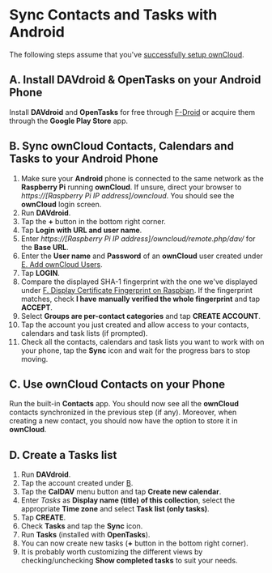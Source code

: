 # Sync Contacts and Tasks with Android

The following steps assume that you've [successfully setup ownCloud](install-owncloud.md).

## A. Install DAVdroid & OpenTasks on your Android Phone
Install **DAVdroid** and **OpenTasks** for free through [F-Droid](https://f-droid.org) or acquire them through the
**Google Play Store** app.

## B. Sync ownCloud Contacts, Calendars and Tasks to your Android Phone
1. Make sure your **Android** phone is connected to the same network as the **Raspberry Pi** running **ownCloud**. If
   unsure, direct your browser to *https://[Raspberry Pi IP address]/owncloud*. You should see the **ownCloud** login
   screen.
2. Run **DAVdroid**.
3. Tap the **+** button in the bottom right corner.
4. Tap **Login with URL and user name**.
5. Enter *https://[Raspberry Pi IP address]/owncloud/remote.php/dav/* for the **Base URL**.
6. Enter the **User name** and **Password** of an **ownCloud** user created under
   [E. Add ownCloud Users](install-owncloud.md#e-add-owncloud-users).
7. Tap **LOGIN**.
8. Compare the displayed SHA-1 fingerprint with the one we've displayed under
   [F. Display Certificate Fingerprint on Raspbian](install-owncloud.md#f-display-certificate-fingerprint-on-raspbian).
   If the fingerprint matches, check **I have manually verified the whole fingerprint** and tap **ACCEPT**.
9. Select **Groups are per-contact categories** and tap **CREATE ACCOUNT**.
10. Tap the account you just created and allow access to your contacts, calendars and task lists (if prompted).
11. Check all the contacts, calendars and task lists you want to work with on your phone, tap the **Sync** icon and wait
    for the progress bars to stop moving.

## C. Use ownCloud Contacts on your Phone
Run the built-in **Contacts** app. You should now see all the **ownCloud** contacts synchronized in the previous step
(if any). Moreover, when creating a new contact, you should now have the option to store it in **ownCloud**. 

## D. Create a Tasks list
1. Run **DAVdroid**.
2. Tap the account created under [B](#b-sync-owncloud-contacts-calendars-and-tasks-to-your-android-phone).
3. Tap the **CalDAV** menu button and tap **Create new calendar**.
4. Enter *Tasks* as **Display name (title) of this collection**, select the appropriate **Time zone** and select **Task
   list (only tasks)**.
5. Tap **CREATE**.
6. Check **Tasks** and tap the **Sync** icon.
7. Run **Tasks** (installed with **OpenTasks**).
8. You can now create new tasks (**+** button in the bottom right corner).
9. It is probably worth customizing the different views by checking/unchecking **Show completed tasks** to suit your
   needs.
